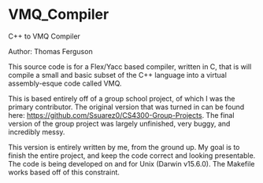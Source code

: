  # VMQ_Compiler
C++ to VMQ Compiler

Author:  Thomas Ferguson

This source code is for a Flex/Yacc based compiler, written in C, that is will compile a small and basic subset of the C++ language into a virtual assembly-esque code called VMQ.

This is based entirely off of a group school project, of which I was the primary contributor.  The original version that was turned in can be found here: https://github.com/Ssuarez0/CS4300-Group-Projects.  The final version of the group project was largely unfinished, very buggy, and incredibly messy.

This version is entirely written by me, from the ground up.  My goal is to finish the entire project, and keep the code correct and looking presentable.  The code is being developed on and for Unix (Darwin v15.6.0).  The Makefile works based off of this constraint.
